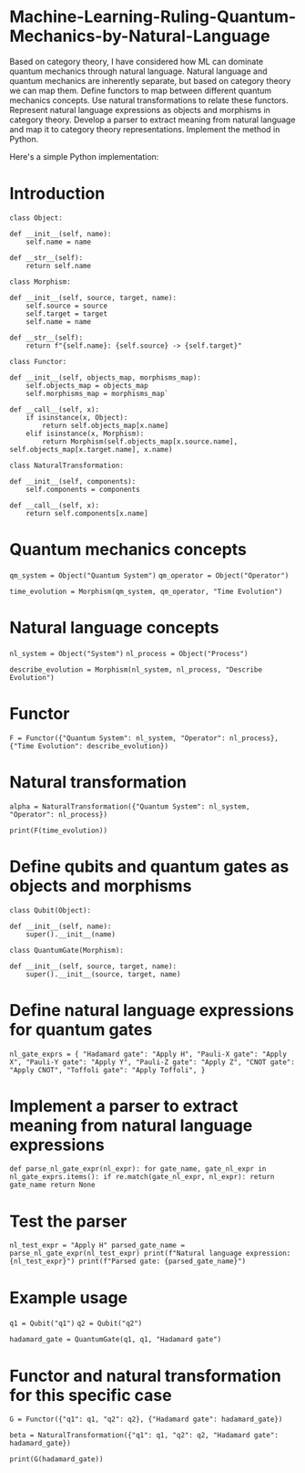 # Machine-Learning-Ruling-Quantum-Mechanics-by-Natural-Language

Based on category theory, I have considered how ML can dominate quantum mechanics through natural language. Natural language and quantum mechanics are inherently separate, but based on category theory we can map them.
Define functors to map between different quantum mechanics concepts.
Use natural transformations to relate these functors. Represent natural language expressions as objects and morphisms in category theory.
Develop a parser to extract meaning from natural language and map it to category theory representations.
Implement the method in Python.

Here's a simple Python implementation:

# Introduction

`class Object:`
    
    def __init__(self, name):
        self.name = name

    def __str__(self):
        return self.name

`class Morphism:`
    
    def __init__(self, source, target, name):
        self.source = source
        self.target = target
        self.name = name

    def __str__(self):
        return f"{self.name}: {self.source} -> {self.target}"

`class Functor:`

    def __init__(self, objects_map, morphisms_map):
        self.objects_map = objects_map
        self.morphisms_map = morphisms_map`

    def __call__(self, x):
        if isinstance(x, Object):
            return self.objects_map[x.name]
        elif isinstance(x, Morphism):
            return Morphism(self.objects_map[x.source.name], self.objects_map[x.target.name], x.name)

`class NaturalTransformation:`
    
    def __init__(self, components):
        self.components = components

    def __call__(self, x):
        return self.components[x.name]

# Quantum mechanics concepts
`qm_system = Object("Quantum System")`
`qm_operator = Object("Operator")`

`time_evolution = Morphism(qm_system, qm_operator, "Time Evolution")`

# Natural language concepts
`nl_system = Object("System")`
`nl_process = Object("Process")`

`describe_evolution = Morphism(nl_system, nl_process, "Describe Evolution")`

# Functor
`F = Functor({"Quantum System": nl_system, "Operator": nl_process}, {"Time Evolution": describe_evolution})`

# Natural transformation

`alpha = NaturalTransformation({"Quantum System": nl_system, "Operator": nl_process})`

`print(F(time_evolution))`

# Define qubits and quantum gates as objects and morphisms
`class Qubit(Object):`

    def __init__(self, name):
        super().__init__(name)

`class QuantumGate(Morphism):`

    def __init__(self, source, target, name):
        super().__init__(source, target, name)

# Define natural language expressions for quantum gates
`nl_gate_exprs = {
    "Hadamard gate": "Apply H",
    "Pauli-X gate": "Apply X",
    "Pauli-Y gate": "Apply Y",
    "Pauli-Z gate": "Apply Z",
    "CNOT gate": "Apply CNOT",
    "Toffoli gate": "Apply Toffoli",
}`

# Implement a parser to extract meaning from natural language expressions

   `def parse_nl_gate_expr(nl_expr):
    for gate_name, gate_nl_expr in nl_gate_exprs.items():
        if re.match(gate_nl_expr, nl_expr):
            return gate_name
    return None`

# Test the parser
`nl_test_expr = "Apply H"
parsed_gate_name = parse_nl_gate_expr(nl_test_expr)
print(f"Natural language expression: {nl_test_expr}")
print(f"Parsed gate: {parsed_gate_name}")`

# Example usage
`q1 = Qubit("q1")`
`q2 = Qubit("q2")`

`hadamard_gate = QuantumGate(q1, q1, "Hadamard gate")`

# Functor and natural transformation for this specific case
`G = Functor({"q1": q1, "q2": q2}, {"Hadamard gate": hadamard_gate})`

`beta = NaturalTransformation({"q1": q1, "q2": q2, "Hadamard gate": hadamard_gate})`

`print(G(hadamard_gate))`
